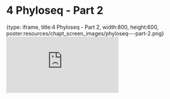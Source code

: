 # 4 Phyloseq - Part 2
 
{type: iframe, title:4 Phyloseq - Part 2, width:800, height:600, poster:resources/chapt_screen_images/phyloseq---part-2.png}
![](https://sayumiyork.github.io/miniCURE-16S_Test/phyloseq---part-2.html)
 

 
